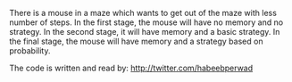 There is a mouse in a maze which wants to get out of the maze with less number of steps.
In the first stage, the mouse will have no memory and no strategy.
In the second stage, it will have memory and a basic strategy.
In the final stage, the mouse will have memory and a strategy based on probability.


The code is written and read by: http://twitter.com/habeebperwad
